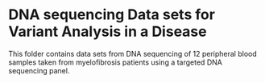 # DNA sequencing Data sets for Variant Analysis in a Disease
This folder contains data sets from DNA sequencing of 12 peripheral blood samples taken from myelofibrosis patients using a targeted DNA sequencing panel.  
